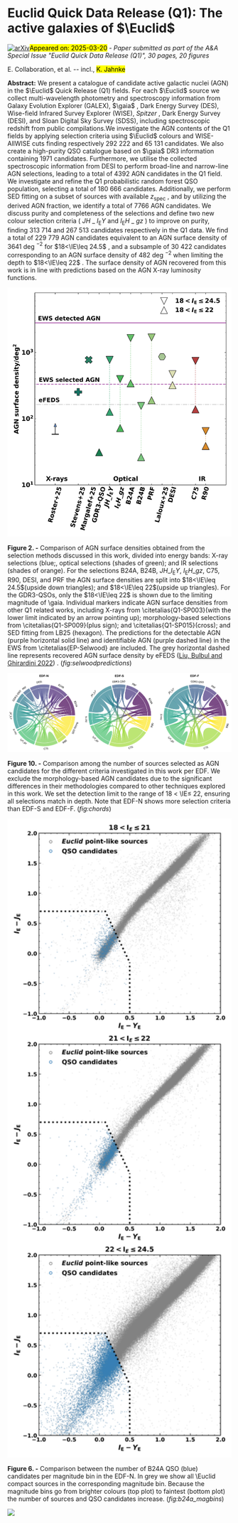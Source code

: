 <div class="macros" style="visibility:hidden;">
$\newcommand{\ensuremath}{}$
$\newcommand{\xspace}{}$
$\newcommand{\object}[1]{\texttt{#1}}$
$\newcommand{\farcs}{{.}''}$
$\newcommand{\farcm}{{.}'}$
$\newcommand{\arcsec}{''}$
$\newcommand{\arcmin}{'}$
$\newcommand{\ion}[2]{#1#2}$
$\newcommand{\textsc}[1]{\textrm{#1}}$
$\newcommand{\hl}[1]{\textrm{#1}}$
$\newcommand{\footnote}[1]{}$
$\newcommand{\orcid}[1]{\orcidlink{#1}}$
$\newcommand$
$\newcommand$
$\newcommand$
$\newcommand$</div>



<div id="title">

# Euclid Quick Data Release (Q1): The active galaxies of  $\Euclid$

</div>
<div id="comments">

[![arXiv](https://img.shields.io/badge/arXiv-2503.15320-b31b1b.svg)](https://arxiv.org/abs/2503.15320)<mark>Appeared on: 2025-03-20</mark> -  _Paper submitted as part of the A&A Special Issue "Euclid Quick Data Release (Q1)", 30 pages, 20 figures_

</div>
<div id="authors">

E. Collaboration, et al. -- incl., <mark>K. Jahnke</mark>

</div>
<div id="abstract">

**Abstract:** We present a catalogue of candidate active galactic nuclei (AGN) in the $\Euclid$ Quick Release (Q1) fields. For each $\Euclid$ source we collect multi-wavelength photometry and spectroscopy information from Galaxy Evolution Explorer (GALEX), $\gaia$ , Dark Energy Survey (DES), Wise-field Infrared Survey Explorer (WISE), _Spitzer_ , Dark Energy Survey (DESI), and Sloan Digital Sky Survey (SDSS), including spectroscopic redshift from public compilations.We investigate the AGN contents of the Q1 fields by applying selection criteria using $\Euclid$ colours and WISE-AllWISE cuts finding respectively 292 222 and 65 131 candidates. We also create a high-purity QSO catalogue based on $\gaia$ DR3 information containing 1971 candidates. Furthermore, we utilise the collected spectroscopic information from DESI to perform broad-line and narrow-line AGN selections, leading to a total of 4392 AGN candidates in the Q1 field. We investigate and refine the Q1 probabilistic random forest QSO population, selecting a total of  180 666 candidates. Additionally, we perform SED fitting on a subset of sources with available $z_{\text{spec}}$ , and by utilizing the derived AGN fraction, we identify a total of 7766 AGN candidates. We discuss purity and completeness of the selections and define two new colour selection criteria ( $JH$ \_ $I_{\text{E}}Y$ and $I_{\text{E}}H$ \_ $gz$ ) to improve on purity, finding 313 714 and 267 513 candidates respectively in the Q1 data. We find a total of 229 779 AGN candidates equivalent to an AGN surface density of 3641 deg $^{-2}$ for $18<\IE\leq 24.5$ , and a subsample of 30 422 candidates corresponding to an AGN surface density of 482 deg $^{-2}$ when limiting the depth to $18<\IE\leq 22$ . The surface density of AGN recovered from this work is in line with predictions based on the AGN X-ray luminosity functions.

</div>

<div id="div_fig1">

<img src="tmp_2503.15320/./figures_new/output_final.png" alt="Fig2" width="100%"/>

**Figure 2. -** Comparison of AGN surface densities obtained from the selection methods discussed in this work, divided into energy bands: X-ray selections (blue;, optical selections (shades of green); and IR selections (shades of orange). For the selections B24A, B24B, $JH$\_$I_{\text{E}}Y$, $I_{\text{E}}H$\_$gz$, C75, R90, DESI, and PRF the AGN surface densities are split into $18<\IE\leq 24.5$(upside down triangles); and $18<\IE\leq 22$(upside up triangles). For the GDR3-QSOs, only the $18<\IE\leq 22$ is shown due to the limiting magnitude of \gaia. Individual markers indicate AGN surface densities from other Q1 related works, including X-rays from \citetalias{Q1-SP003}(with the lower limit indicated by an arrow pointing up); morphology-based selections from \citetalias{Q1-SP009}(plus sign); and \citetalias{Q1-SP015}(cross); and SED fitting from LB25 (hexagon). The predictions for the detectable AGN (purple horizontal solid line) and identifiable AGN (purple dashed line) in the EWS from \citetalias{EP-Selwood} are included. The grey horizontal dashed line represents recovered AGN surface density by eFEDS  ([Liu, Bulbul and Ghirardini 2022]()) . (*fig:selwoodpredictions*)

</div>
<div id="div_fig2">

<img src="tmp_2503.15320/./figures_new/chord_diagram_all.png" alt="Fig10" width="100%"/>

**Figure 10. -** Comparison among the number of sources selected as AGN candidates for the different criteria investigated in this work per EDF. We exclude the morphology-based AGN candidates due to the significant differences in their methodologies compared to other techniques explored in this work. We set the detection limit to the range of 18 < \IE$\leq$ 22, ensuring all selections match in depth. Note that EDF-N shows more selection criteria than EDF-S and EDF-F. (*fig:chords*)

</div>
<div id="div_fig3">

<img src="tmp_2503.15320/./figures_new/2colours_3plots_EDFN.png" alt="Fig6" width="100%"/>

**Figure 6. -** Comparison between the number of B24A QSO (blue) candidates per magnitude bin in the EDF-N. In grey we show all \Euclid compact sources in the corresponding magnitude bin. Because the magnitude bins go from brighter colours (top plot) to faintest (bottom plot) the number of sources and QSO candidates increase. (*fig:b24a_magbins*)

</div><div id="qrcode"><img src=https://api.qrserver.com/v1/create-qr-code/?size=100x100&data="https://arxiv.org/abs/2503.15320"></div>